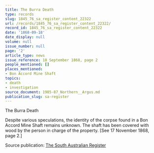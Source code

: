 ```yaml
---
title: The Burra Death
type: records
slug: 1845_76_sa_register_content_22322
url: /records/1845_76_sa_register_content_22322/
record_id: 1845_76_sa_register_content_22322
date: '1868-09-18'
date_display: null
volume: null
issue_number: null
page: '2'
article_type: news
issue_reference: 18 September 1868, page 2
people_mentioned: []
places_mentioned:
- Bon Accord Mine Shaft
topics:
- death
- investigation
source_document: 1985-87_Northern__Argus.md
publication_slug: sa-register
---
```


The Burra Death

Despite various speculations, the identity of the corpse found in a Bon Accord Mine Shaft remains unknown.  The shaft has been covered with wood by the person in charge of the property.  [See 17 November 1868, page 2.]

Source publication: [The South Australian Register](/publications/sa-register/)

